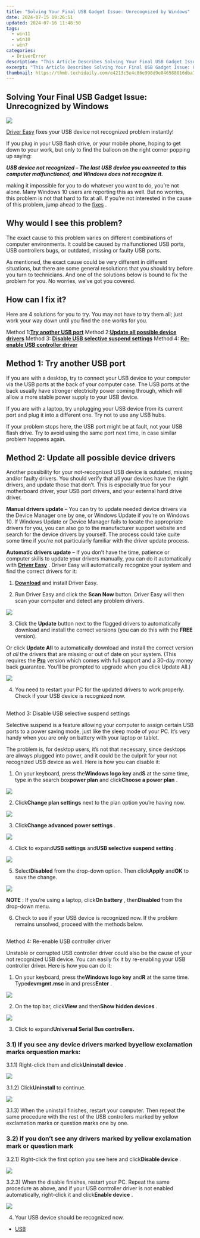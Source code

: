 ```yaml
---
title: "Solving Your Final USB Gadget Issue: Unrecognized by Windows"
date: 2024-07-15 19:26:51
updated: 2024-07-16 11:48:50
tags:
  - win11
  - win10
  - win7
categories:
  - DriverError
description: "This Article Describes Solving Your Final USB Gadget Issue: Unrecognized by Windows"
excerpt: "This Article Describes Solving Your Final USB Gadget Issue: Unrecognized by Windows"
thumbnail: https://thmb.techidaily.com/e4213c5e4c86e998d9e846588016dba7deca4bf6921cbfe7e8f44226fe4f146f.jpg
---
```


## Solving Your Final USB Gadget Issue: Unrecognized by Windows

![](https://images.drivereasy.com/wp-content/uploads/2017/12/img_5a337af7e9660.jpg)

[Driver Easy](https://tools.techidaily.com/drivereasy/download/) fixes your USB device not recognized problem instantly!

 If you plug in your USB flash drive, or your mobile phone, hoping to get down to your work, but only to find the balloon on the right corner popping up saying:

 **_USB device not recognized – The last USB device you connected to this computer malfunctioned, and Windows does not recognize it._**

 making it impossible for you to do whatever you want to do, you’re not alone. Many Windows 10 users are reporting this as well. But no worries, this problem is not that hard to fix at all. If you’re not interested in the cause of this problem, jump ahead to the [fixes](https://uperfect.sjv.io/g1jgba) .

## Why would I see this problem?

 The exact cause to this problem varies on different combinations of computer environments. It could be caused by malfunctioned USB ports, USB controllers bugs, or outdated, missing or faulty USB ports.

 As mentioned, the exact cause could be very different in different situations, but there are some general resolutions that you should try before you turn to technicians. And one of the solutions below is bound to fix the problem for you. No worries, we’ve got you covered.

## How can I fix it?

 Here are 4 solutions for you to try. You may not have to try them all; just work your way down until you find the one works for you.

 Method 1:[**Try another USB port**](https://collovinc.sjv.io/jrkzwp)
 Method 2:[**Update all possible device drivers**](https://bluettifr.pxf.io/bax2bv)
 Method 3: [**Disable USB selective suspend settings**](https://exvist.pxf.io/dkpnky)
 Method 4:[](https://homestyler.sjv.io/y209g3) [**Re-enable USB controller driver**](https://bluettifr.pxf.io/bax2bv)

## Method 1: Try another USB port

 If you are with a desktop, try to connect your USB device to your computer via the USB ports at the back of your computer case. The USB ports at the back usually have stronger electricity power coming through, which will allow a more stable power supply to your USB device.

 If you are with a laptop, try unplugging your USB device from its current port and plug it into a different one. Try not to use any USB hubs.

 If your problem stops here, the USB port might be at fault, not your USB flash drive. Try to avoid using the same port next time, in case similar problem happens again.

## Method 2: Update all possible device drivers

 Another possibility for your not-recognized USB device is outdated, missing and/or faulty drivers. You should verify that all your devices have the right drivers, and update those that don’t. This is especially true for your motherboard driver, your USB port drivers, and your external hard drive driver.

**Manual drivers update** – You can try to update needed device drivers via the Device Manager one by one, or Windows Update if you’re on Windows 10\. If Windows Update or Device Manager fails to locate the appropriate drivers for you, you can also go to the manufacturer support website and search for the device drivers by yourself. The process could take quite some time if you’re not particularly familiar with the driver update process.

**Automatic drivers update** – If you don’t have the time, patience or computer skills to update your drivers manually, you can do it automatically with [**Driver Easy**](https://tools.techidaily.com/drivereasy/download/) . Driver Easy will automatically recognize your system and find the correct drivers for it:

 1) **[Download](https://tools.techidaily.com/drivereasy/download/)**   and install Driver Easy.

 2) Run Driver Easy and click the **Scan Now**   button. Driver Easy will then scan your computer and detect any problem drivers.

![](https://images.drivereasy.com/wp-content/uploads/2017/12/img_5a37710b44342.png)

 3) Click the **Update**  button next to the flagged drivers to automatically download and install the correct versions (you can do this with the **FREE** version).

Or click **Update All**  to automatically download and install the correct version of _all_  the drivers that are missing or out of date on your system. (This requires the [**Pro**](https://tools.techidaily.com/drivereasy/download/) version which comes with full support and a 30-day money back guarantee. You’ll be prompted to upgrade when you click Update All.)

![](https://images.drivereasy.com/wp-content/uploads/2017/12/img_5a37721186152.jpg)

 4) You need to restart your PC for the updated drivers to work properly. Check if your USB device is recognized now.

##

 Method 3: Disable USB selective suspend settings

 Selective suspend is a feature allowing your computer to assign certain USB ports to a power saving mode, just like the sleep mode of your PC. It’s very handy when you are only on battery with your laptop or tablet.

 The problem is, for desktop users, it’s not that necessary, since desktops are always plugged into power, and it could be the culprit for your not recognized USB device as well. Here is how you can disable it:

 1) On your keyboard, press the**Windows logo key** and**S** at the same time, type in the search box**power plan** and click**Choose a power plan** .

![](https://images.drivereasy.com/wp-content/uploads/2017/12/img_5a377758f2bdc.png)

 2) Click**Change plan settings** next to the plan option you’re having now.

![](https://images.drivereasy.com/wp-content/uploads/2017/12/img_5a3777c0a811b.png)

 3) Click**Change advanced power settings** .

![](https://images.drivereasy.com/wp-content/uploads/2017/12/img_5a377814e701a.png)

 4) Click to expand**USB settings** and**USB selective suspend setting** .

![](https://images.drivereasy.com/wp-content/uploads/2017/12/img_5a3778a48905d.png)

 5) Select**Disabled** from the drop-down option. Then click**Apply** and**OK** to save the change.

![](https://images.drivereasy.com/wp-content/uploads/2017/12/img_5a377b3cef938.png)

**NOTE** : If you’re using a laptop, click**On battery** , then**Disabled** from the drop-down menu.

 6) Check to see if your USB device is recognized now. If the problem remains unsolved, proceed with the methods below.

##

 Method 4: Re-enable USB controller driver

 Unstable or corrupted USB controller driver could also be the cause of your not recognized USB device. You can easily fix it by re-enabling your USB controller driver. Here is how you can do it:

 1) On your keyboard, press the**Windows logo key** and**R** at the same time. Type**devmgmt.msc** in and press**Enter** .

![](https://images.drivereasy.com/wp-content/uploads/2017/12/img_5a3786b06277a.png)

 2) On the top bar, click**View** and then**Show hidden devices** .

![](https://images.drivereasy.com/wp-content/uploads/2017/12/img_5a378723b37b6.png)

 3) Click to expand**Universal Serial Bus controllers.**

### 3.1) If you see any device drivers marked by**yellow exclamation marks** or**question marks:**

 3.1.1) Right-click them and click**Uninstall device** .

![](https://images.drivereasy.com/wp-content/uploads/2017/12/img_5a37894943164.jpg)

 3.1.2) Click**Uninstall** to continue.

![](https://images.drivereasy.com/wp-content/uploads/2017/12/img_5a37895fbce37.png)

 3.1.3) When the uninstall finishes, restart your computer. Then repeat the same procedure with the rest of the USB controllers marked by yellow exclamation marks or question marks one by one.

### 3.2) If you don’t see any drivers marked by yellow exclamation mark or question mark

 3.2.1) Right-click the first option you see here and click**Disable device** .

![](https://images.drivereasy.com/wp-content/uploads/2017/12/img_5a378e629ee28.png)

 3.2.3) When the disable finishes, restart your PC. Repeat the same procedure as above, and if your USB controller driver is not enabled automatically, right-click it and click**Enable device** .

![](https://images.drivereasy.com/wp-content/uploads/2017/12/img_5a378e29c15b5.png)

4) Your USB device should be recognized now.

* [USB](https://store.drivereasy.com/order/cart.php?PRODS=4731822&QTY=1&AFFILIATE=108875)

<ins class="adsbygoogle"
     style="display:block"
     data-ad-format="autorelaxed"
     data-ad-client="ca-pub-7571918770474297"
     data-ad-slot="1223367746"></ins>



<ins class="adsbygoogle"
     style="display:block"
     data-ad-client="ca-pub-7571918770474297"
     data-ad-slot="8358498916"
     data-ad-format="auto"
     data-full-width-responsive="true"></ins>
